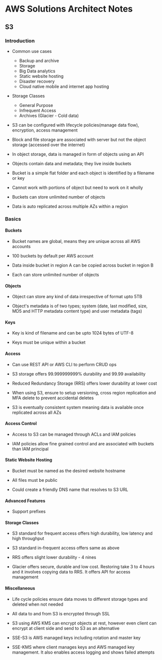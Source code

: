 # AWS Solutions Architect Notes

## S3

### Introduction

- Common use cases
  - Backup and archive
  - Storage
  - Big Data analytics
  - Static website hosting
  - Disaster recovery
  - Cloud native mobile and internet app hosting

- Storage Classes
  - General Purpose
  - Infrequent Access
  - Archives (Glacier - Cold data)

- S3 can be configured with lifecycle policies(manage data flow), encryption, access management

- Block and file storage are associated with server but not the object storage (accessed over the internet)

- In object storage, data is managed in form of objects using an API

- Objects contain data and metadata; they live inside buckets

- Bucket is a simple flat folder and each object is identified by a filename or key

- Cannot work with portions of object but need to work on it wholly

- Buckets can store unlimited number of objects

- Data is auto replicated across multiple AZs within a region

### Basics

#### Buckets

- Bucket names are global, means they are unique across all AWS accounts

- 100 buckets by default per AWS account

- Data inside bucket in region A can be copied across bucket in region B

- Each can store unlimited number of objects 

#### Objects

- Object can store any kind of data irrespective of format upto 5TB

- Object's metadata is of two types; system (date, last modified, size, MD5 and HTTP metadata content type) and user metadata (tags)

#### Keys

- Key is kind of filename and can be upto 1024 bytes of UTF-8

- Keys must be unique within a bucket

#### Access

- Can use REST API or AWS CLI to perform CRUD ops

- S3 storage offers 99.999999999% durability and 99.99 availability

- Reduced Redundancy Storage (RRS) offers lower durability at lower cost

- When using S3, ensure to setup versioning, cross region replication and MFA delete to prevent accidental deletes

- S3 is eventually consistent system meaning data is available once replicated across all AZs

#### Access Control

- Access to S3 can be managed through ACLs and IAM policies

- IAM policies allow fine grained control and are associated with buckets than IAM principal

#### Static Website Hosting

- Bucket must be named as the desired website hostname

- All files must be public

- Could create a friendly DNS name that resolves to S3 URL

#### Advanced Features

- Support prefixes

#### Storage Classes

- S3 standard for frequent access offers high durability, low latency and high throughput 

- S3 standard in-frequent access offers same as above

- RRS offers slight lower durability - 4 nines

- Glacier offers secure, durable and low cost. Restoring take 3 to 4 hours and it involves copying data to RRS. It offers API for access management

#### Miscellaneous

- Life cycle policies ensure data moves to different storage types and deleted when not needed

- All data to and from S3 is encrypted through SSL

- S3 using AWS KMS can encrypt objects at rest, however even client can encrypt at client side and send to S3 as an alternative

- SSE-S3 is AWS managed keys including rotation and master key

- SSE-KMS where client manages keys and AWS managed key management. It also enables access logging and shows failed attempts


